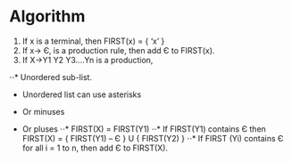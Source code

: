 # Algorithm

1. If x is a terminal, then FIRST(x) = { ‘x’ }
2. If x-> Є, is a production rule, then add Є to FIRST(x). 
3. If X->Y1 Y2 Y3….Yn is a production,

⋅⋅* Unordered sub-list. 
* Unordered list can use asterisks
- Or minuses
+ Or pluses
⋅⋅* FIRST(X) = FIRST(Y1)
⋅⋅* If FIRST(Y1) contains Є then FIRST(X) = { FIRST(Y1) – Є } U { FIRST(Y2) }
⋅⋅* If FIRST (Yi) contains Є for all i = 1 to n, then add Є to FIRST(X).
